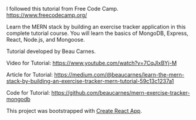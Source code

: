 I followed this tutorial from Free Code Camp. https://www.freecodecamp.org/

Learn the MERN stack by building an exercise tracker application in this complete tutorial course. You will learn the basics of MongoDB, Express, React, Node.js, and Mongoose. 

Tutorial developed by Beau Carnes.

Video for Tutorial: https://www.youtube.com/watch?v=7CqJlxBYj-M

Article for Tutorial: https://medium.com/@beaucarnes/learn-the-mern-stack-by-building-an-exercise-tracker-mern-tutorial-59c13c1237a1

Code for Tutorial: https://github.com/beaucarnes/mern-exercise-tracker-mongodb

This project was bootstrapped with [Create React App](https://github.com/facebook/create-react-app).

